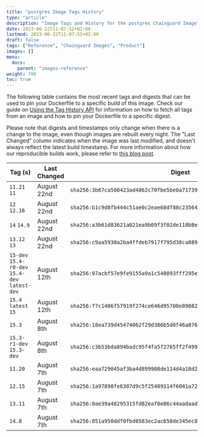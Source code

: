 ```yaml
---
title: "postgres Image Tags History"
type: "article"
description: "Image Tags and History for the postgres Chainguard Image"
date: 2023-06-22T11:07:52+02:00
lastmod: 2023-06-22T11:07:52+02:00
draft: false
tags: ["Reference", "Chainguard Images", "Product"]
images: []
menu:
  docs:
    parent: "images-reference"
weight: 700
toc: true
---
```


The following table contains the most recent tags and digests that can be used to pin your Dockerfile to a specific build of this image. Check our guide on [Using the Tag History API](/chainguard/chainguard-images/using-the-tag-history-api/) for information on how to fetch all tags from an image and how to pin your Dockerfile to a specific digest.

Please note that digests and timestamps only change when there is a change to the image, even though images are rebuilt every night. The "Last Changed" column indicates when the image was last modified, and doesn't always reflect the latest build timestamp. For more information about how our reproducible builds work, please refer to [this blog post](https://www.chainguard.dev/unchained/reproducing-chainguards-reproducible-image-builds).

| Tag (s)                                         | Last Changed | Digest                                                                    |
|-------------------------------------------------|--------------|---------------------------------------------------------------------------|
|  `11.21` `11`                                   | August 22nd  | `sha256:3b67ca508423ad4862c70fbe5be0a717398090597fa4d292d09a7e5d6129e719` |
|  `12` `12.16`                                   | August 22nd  | `sha256:b1c9d8fb444c51ae0c2eae68df88c23564af2506673aa719b1db4a6aaa967d48` |
|  `14` `14.9`                                    | August 22nd  | `sha256:a3b61d83621a021ea9b09f3f02de118b8ef056c4e54e5e1731aba392b19ab390` |
|  `13.12` `13`                                   | August 22nd  | `sha256:c9aa5930a2ba4ffdeb7917f795d38ca88966ccee038e88246ddf103a8eeccab0` |
|  `15-dev` `15.4-r0-dev` `15.4-dev` `latest-dev` | August 12th  | `sha256:97acbf57e9fe9155a9a1c548093fff295eb2dfb1168b896570800f7904b95837` |
|  `15.4` `latest` `15`                           | August 12th  | `sha256:f7c1406f57919f274ce646d95700e89082ed3cb1c5f6cce263b127a45555050d` |
|  `15.3`                                         | August 8th   | `sha256:18ea739d45474062f29d386b5d0f46a076fc28047f8e799a78ff2e5d81585a70` |
|  `15.3-r1-dev` `15.3-dev`                       | August 8th   | `sha256:c3b53bda894badc95f4fa5f2765ff2f4991deb39fcd29149a2f0a692057513f8` |
|  `11.20`                                        | August 7th   | `sha256:eaa729045af3ba4d899908de114d4a18d25f2712356a06aa280d6d2a9e05328c` |
|  `12.15`                                        | August 7th   | `sha256:1a97898fe6307d9c5f25409314f6041a726786705700d12485961a0049ca3b9e` |
|  `13.11`                                        | August 7th   | `sha256:0ae39a48295315fd82eaf0e86c44aadaada67effdef723fce9da9c4731addcd2` |
|  `14.8`                                         | August 7th   | `sha256:851a950ddf0fbd0583ec2ac650de345ec8d90866876e522eb5ee16941d78561b` |
